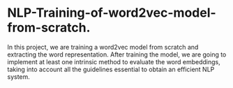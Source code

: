 # NLP-Training-of-word2vec-model-from-scratch.
In this project, we are training a word2vec model from scratch and extracting the word representation. After training the model, we are going to implement at least one intrinsic method to evaluate the word embeddings, taking into account all the guidelines essential to obtain an efficient NLP system.  
